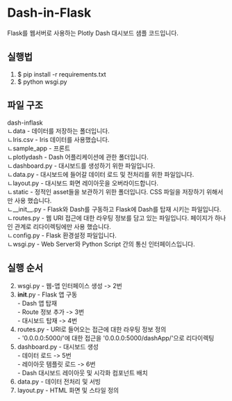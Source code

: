 # Dash-in-Flask
Flask를 웹서버로 사용하는 Plotly Dash 대시보드 샘플 코드입니다.

## 실행법
1. $ pip install -r requirements.txt
2. $ python wsgi.py

## 파일 구조
dash-inflask\
ㄴdata                    - 데이터를 저장하는 폴더입니다.\
  ㄴIris.csv              - Iris 데이터를 사용했습니다.\
ㄴsample_app              - 프론트\
  ㄴplotlydash            - Dash 어플리케이션에 관한 폴더입니다.\
    ㄴdashboard.py        - 대시보드를 생성하기 위한 파일입니다.\
    ㄴdata.py             - 대시보드에 들어갈 데이터 로드 및 전처리를 위한 파일입니다.\
    ㄴlayout.py           - 대시보드 화면 레이아웃을 오버라이드합니다.\
  ㄴstatic                - 정적인 asset들을 보관하기 위한 폴더입니다. CSS 파일을 저장하기 위해서만 사용 했습니다.\
  ㄴ__init__.py           - Flask와 Dash를 구동하고 Flask에 Dash를 탑재 시키는 파일입니다.\
  ㄴroutes.py             - 웹 URI 접근에 대한 라우팅 정보를 담고 있는 파일입니다. 페이지가 하나인 관계로 리다이렉팅에만 사용 했습니다.\
ㄴconfig.py               - Flask 환경설정 파일입니다.\
ㄴwsgi.py                 - Web Server와 Python Script 간의 통신 인터페이스입니다.

## 실행 순서
2. wsgi.py                - 웹-앱 인터페이스 생성                                                     ->  2번
2. __init__.py            - Flask 앱 구동\
                          - Dash 앱 탑재\
                            - Route 정보 추가                                                        -> 3번\
                            - 대시보드 탑재                                                          -> 4번
3. routes.py              - URI로 들어오는 접근에 대한 라우팅 정보 정의\
                            - '0.0.0.0:5000/'에 대한 접근을 '0.0.0.0:5000/dashApp/'으로 리다이렉팅
4. dashboard.py           - 대시보드 생성\
                            - 데이터 로드                                                            -> 5번\
                            - 레이아웃 템플릿 로드                                                    -> 6번\
                            - Dash 대시보드 레이아웃 및 시각화 컴포넌트 배치
5. data.py                - 데이터 전처리 및 서빙
6. layout.py              - HTML 화면 및 스타일 정의
